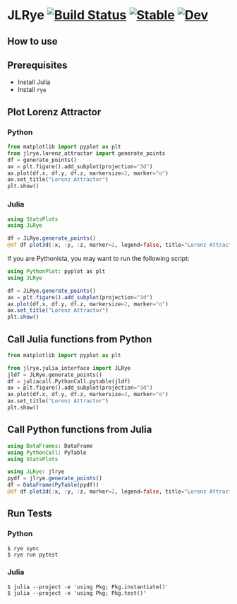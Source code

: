 # JLRye [![Build Status](https://github.com/terasakisatoshi/JLRye.jl/actions/workflows/CI.yml/badge.svg?branch=main)](https://github.com/terasakisatoshi/JLRye.jl/actions/workflows/CI.yml?query=branch%3Amain) [![Stable](https://img.shields.io/badge/docs-stable-blue.svg)](https://terasakisatoshi.github.io/JLRye.jl/stable/) [![Dev](https://img.shields.io/badge/docs-dev-blue.svg)](https://terasakisatoshi.github.io/JLRye.jl/dev/)

## How to use

## Prerequisites

- Install Julia
- Install `rye`

## Plot Lorenz Attractor

### Python

```python
from matplotlib import pyplot as plt
from jlrye.lorenz_attractor import generate_points
df = generate_points()
ax = plt.figure().add_subplot(projection="3d")
ax.plot(df.x, df.y, df.z, markersize=2, marker="o")
ax.set_title("Lorenz Attractor")
plt.show()
```

### Julia

```julia
using StatsPlots
using JLRye

df = JLRye.generate_points()
@df df plot3d(:x, :y, :z, marker=2, legend=false, title="Lorenz Attractor")
```

If you are Pythonista, you may want to run the following script:

```julia
using PythonPlot: pyplot as plt
using JLRye

df = JLRye.generate_points()
ax = plt.figure().add_subplot(projection="3d")
ax.plot(df.x, df.y, df.z, markersize=2, marker="o")
ax.set_title("Lorenz Attractor")
plt.show()
```

## Call Julia functions from Python

```python
from matplotlib import pyplot as plt

from jlrye.julia_interface import JLRye
jldf = JLRye.generate_points()
df = juliacall.PythonCall.pytable(jldf)
ax = plt.figure().add_subplot(projection="3d")
ax.plot(df.x, df.y, df.z, markersize=2, marker="o")
ax.set_title("Lorenz Attractor")
plt.show()
```

## Call Python functions from Julia

```julia
using DataFrames: DataFrame
using PythonCall: PyTable
using StatsPlots

using JLRye: jlrye
pydf = jlrye.generate_points()
df = DataFrame(PyTable(pydf))
@df df plot3d(:x, :y, :z, marker=2, legend=false, title="Lorenz Attractor")
```

## Run Tests

### Python

```console
$ rye sync
$ rye run pytest
```

### Julia

```console
$ julia --project -e 'using Pkg; Pkg.instantiate()'
$ julia --project -e 'using Pkg; Pkg.test()'
```
